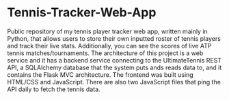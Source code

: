# Tennis-Tracker-Web-App
Public repository of my tennis player tracker web app, written mainly in Python, that allows users to store their own inputted roster of tennis players and track their live stats. Additionally, you can see the scores of live ATP tennis matches/tournaments. The architecture of this project is a web service and it has a backend service connecting to the UltimateTennis REST API, a SQLAlchemy database that the system puts ands reads data to, and it contains the Flask MVC architecture. The frontend was built using HTML/CSS and JavaScript. There are also two JavaScript files that ping the API daily to fetch the tennis data.
